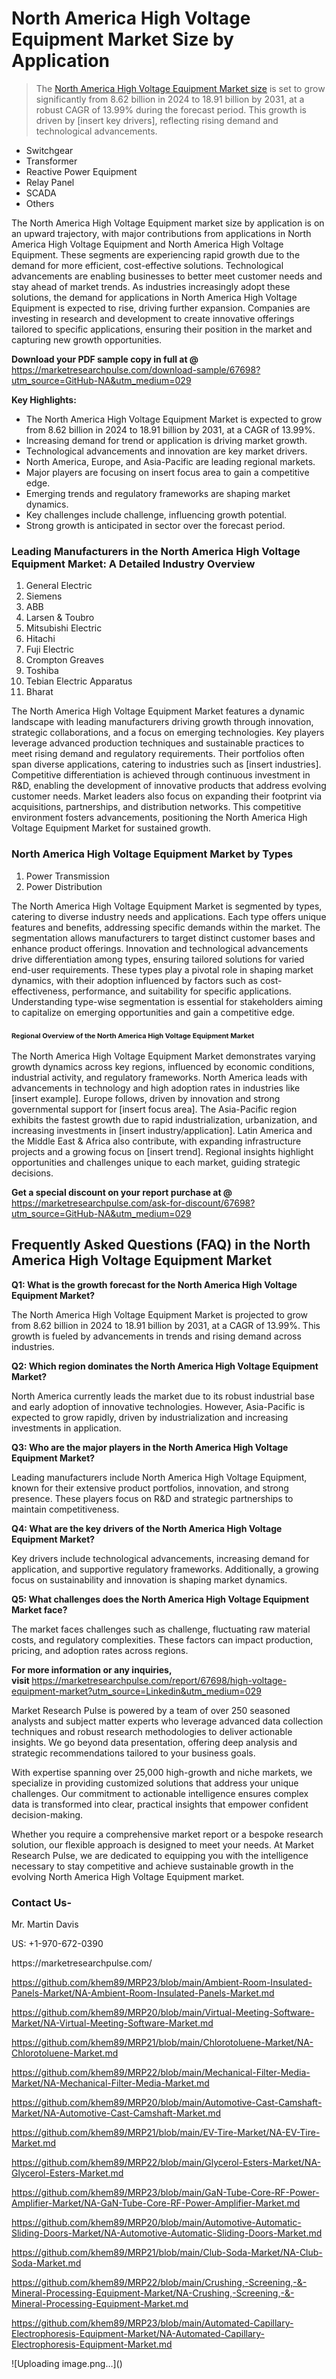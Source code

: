 <h1>North America High Voltage Equipment Market&nbsp;Size by Application</h1><blockquote><p>The <a href="https://marketresearchpulse.com/download-sample/67698?utm_source=GitHub-NA&amp;utm_medium=029">North America High Voltage Equipment Market size</a> is set to grow significantly from 8.62 billion in 2024 to 18.91 billion by 2031, at a robust CAGR of 13.99% during the forecast period. This growth is driven by [insert key drivers], reflecting rising demand and technological advancements.</p></blockquote><ul><li>Switchgear<li> Transformer<li> Reactive Power Equipment<li> Relay Panel<li> SCADA<li> Others</li></ul><p>The North America High Voltage Equipment market size by application is on an upward trajectory, with major contributions from applications in North America High Voltage Equipment and North America High Voltage Equipment. These segments are experiencing rapid growth due to the demand for more efficient, cost-effective solutions. Technological advancements are enabling businesses to better meet customer needs and stay ahead of market trends. As industries increasingly adopt these solutions, the demand for applications in North America High Voltage Equipment is expected to rise, driving further expansion. Companies are investing in research and development to create innovative offerings tailored to specific applications, ensuring their position in the market and capturing new growth opportunities.</p><p><strong>Download your PDF sample copy in full at @ </strong><a href="https://marketresearchpulse.com/download-sample/67698?utm_source=GitHub-NA&amp;utm_medium=029">https://marketresearchpulse.com/download-sample/67698?utm_source=GitHub-NA&amp;utm_medium=029</a></p><p><strong>Key Highlights: </strong></p><ul><li>The North America High Voltage Equipment Market is expected to grow from 8.62 billion in 2024 to 18.91 billion by 2031, at a CAGR of 13.99%.</li><li>Increasing demand for trend or application is driving market growth.</li><li>Technological advancements and innovation are key market drivers.</li><li>North America, Europe, and Asia-Pacific are leading regional markets.</li><li>Major players are focusing on insert focus area to gain a competitive edge.</li><li>Emerging trends and regulatory frameworks are shaping market dynamics.</li><li>Key challenges include challenge, influencing growth potential.</li><li>Strong growth is anticipated in sector over the forecast period.</li></ul><h3>Leading Manufacturers in the North America High Voltage Equipment Market: A Detailed Industry Overview</h3><ol><li>General Electric</li><li>Siemens</li><li>ABB</li><li>Larsen & Toubro</li><li>Mitsubishi Electric</li><li>Hitachi</li><li>Fuji Electric</li><li>Crompton Greaves</li><li>Toshiba</li><li>Tebian Electric Apparatus</li><li>Bharat</li></ol><div class="flex max-w-full flex-col flex-grow"><div class="min-h-8 text-message flex w-full flex-col items-end gap-2 whitespace-normal break-words [.text-message+&amp;]:mt-5" dir="auto" data-message-author-role="assistant" data-message-id="fd8432e4-4910-450d-b182-61b7bfb0a01f" data-message-model-slug="gpt-4o"><div class="flex w-full flex-col gap-1 empty:hidden first:pt-[3px]"><div class="markdown prose w-full break-words dark:prose-invert light"><p>The North America High Voltage Equipment Market features a dynamic landscape with leading manufacturers driving growth through innovation, strategic collaborations, and a focus on emerging technologies. Key players leverage advanced production techniques and sustainable practices to meet rising demand and regulatory requirements. Their portfolios often span diverse applications, catering to industries such as [insert industries]. Competitive differentiation is achieved through continuous investment in R&amp;D, enabling the development of innovative products that address evolving customer needs. Market leaders also focus on expanding their footprint via acquisitions, partnerships, and distribution networks. This competitive environment fosters advancements, positioning the North America High Voltage Equipment Market for sustained growth.</p></div></div></div></div><h3>North America High Voltage Equipment Market by Types</h3><ol><li>Power Transmission<li> Power Distribution</li></ol><div class="flex max-w-full flex-col flex-grow"><div class="min-h-8 text-message flex w-full flex-col items-end gap-2 whitespace-normal break-words [.text-message+&amp;]:mt-5" dir="auto" data-message-author-role="assistant" data-message-id="084470be-0bb7-4664-bddf-5156b4f41249" data-message-model-slug="gpt-4o-mini"><div class="flex w-full flex-col gap-1 empty:hidden first:pt-[3px]"><div class="markdown prose w-full break-words dark:prose-invert light"><p>The North America High Voltage Equipment Market is segmented by types, catering to diverse industry needs and applications. Each type offers unique features and benefits, addressing specific demands within the market. The segmentation allows manufacturers to target distinct customer bases and enhance product offerings. Innovation and technological advancements drive differentiation among types, ensuring tailored solutions for varied end-user requirements. These types play a pivotal role in shaping market dynamics, with their adoption influenced by factors such as cost-effectiveness, performance, and suitability for specific applications. Understanding type-wise segmentation is essential for stakeholders aiming to capitalize on emerging opportunities and gain a competitive edge.</p></div></div></div></div><h3><span style="font-size: 11px;">Regional Overview of the North America High Voltage Equipment Market</span></h3><div class="flex max-w-full flex-col flex-grow"><div class="min-h-8 text-message flex w-full flex-col items-end gap-2 whitespace-normal break-words [.text-message+&amp;]:mt-5" dir="auto" data-message-author-role="assistant" data-message-id="e9038762-ce64-4e30-91c9-9bd413514231" data-message-model-slug="gpt-4o-mini"><div class="flex w-full flex-col gap-1 empty:hidden first:pt-[3px]"><div class="markdown prose w-full break-words dark:prose-invert light"><p>The North America High Voltage Equipment Market demonstrates varying growth dynamics across key regions, influenced by economic conditions, industrial activity, and regulatory frameworks. North America leads with advancements in technology and high adoption rates in industries like [insert example]. Europe follows, driven by innovation and strong governmental support for [insert focus area]. The Asia-Pacific region exhibits the fastest growth due to rapid industrialization, urbanization, and increasing investments in [insert industry/application]. Latin America and the Middle East &amp; Africa also contribute, with expanding infrastructure projects and a growing focus on [insert trend]. Regional insights highlight opportunities and challenges unique to each market, guiding strategic decisions.</p></div></div></div></div><p><strong>Get a special discount on your report purchase at @ </strong><a href="https://marketresearchpulse.com/ask-for-discount/67698?utm_source=GitHub-NA&amp;utm_medium=029">https://marketresearchpulse.com/ask-for-discount/67698?utm_source=GitHub-NA&amp;utm_medium=029</a></p><h2>Frequently Asked Questions (FAQ) in the North America High Voltage Equipment Market</h2><p><strong>Q1: What is the growth forecast for the North America High Voltage Equipment Market?</strong></p><p>The North America High Voltage Equipment Market is projected to grow from 8.62 billion in 2024 to 18.91 billion by 2031, at a CAGR of 13.99%. This growth is fueled by advancements in trends and rising demand across industries.</p><p><strong>Q2: Which region dominates the North America High Voltage Equipment Market?</strong></p><p>North America currently leads the market due to its robust industrial base and early adoption of innovative technologies. However, Asia-Pacific is expected to grow rapidly, driven by industrialization and increasing investments in application.</p><p><strong>Q3: Who are the major players in the North America High Voltage Equipment Market?</strong></p><p>Leading manufacturers include North America High Voltage Equipment, known for their extensive product portfolios, innovation, and strong presence. These players focus on R&amp;D and strategic partnerships to maintain competitiveness.</p><p><strong>Q4: What are the key drivers of the North America High Voltage Equipment Market?</strong></p><p>Key drivers include technological advancements, increasing demand for application, and supportive regulatory frameworks. Additionally, a growing focus on sustainability and innovation is shaping market dynamics.</p><p><strong>Q5: What challenges does the North America High Voltage Equipment Market face?</strong></p><p>The market faces challenges such as challenge, fluctuating raw material costs, and regulatory complexities. These factors can impact production, pricing, and adoption rates across regions.</p><p><strong>For more information or any inquiries, visit&nbsp;</strong><a href="https://marketresearchpulse.com/report/67698/high-voltage-equipment-market?utm_source=Linkedin&utm_medium=029">https://marketresearchpulse.com/report/67698/high-voltage-equipment-market?utm_source=Linkedin&utm_medium=029</a></p><p>Market Research Pulse is powered by a team of over 250 seasoned analysts and subject matter experts who leverage advanced data collection techniques and robust research methodologies to deliver actionable insights. We go beyond data presentation, offering deep analysis and strategic recommendations tailored to your business goals.</p><p>With expertise spanning over 25,000 high-growth and niche markets, we specialize in providing customized solutions that address your unique challenges. Our commitment to actionable intelligence ensures complex data is transformed into clear, practical insights that empower confident decision-making.</p><p>Whether you require a comprehensive market report or a bespoke research solution, our flexible approach is designed to meet your needs. At Market Research Pulse, we are dedicated to equipping you with the intelligence necessary to stay competitive and achieve sustainable growth in the evolving North America High Voltage Equipment market.</p><h3><strong>Contact Us-</strong></h3><p>Mr. Martin Davis</p><p>US: +1-970-672-0390</p><p>https://marketresearchpulse.com/</p><p><a href="https://github.com/khem89/MRP23/blob/main/Ambient-Room-Insulated-Panels-Market/NA-Ambient-Room-Insulated-Panels-Market.md">https://github.com/khem89/MRP23/blob/main/Ambient-Room-Insulated-Panels-Market/NA-Ambient-Room-Insulated-Panels-Market.md</a></p><p><a href="https://github.com/khem89/MRP20/blob/main/Virtual-Meeting-Software-Market/NA-Virtual-Meeting-Software-Market.md">https://github.com/khem89/MRP20/blob/main/Virtual-Meeting-Software-Market/NA-Virtual-Meeting-Software-Market.md</a></p><p><a href="https://github.com/khem89/MRP21/blob/main/Chlorotoluene-Market/NA-Chlorotoluene-Market.md">https://github.com/khem89/MRP21/blob/main/Chlorotoluene-Market/NA-Chlorotoluene-Market.md</a></p><p><a href="https://github.com/khem89/MRP22/blob/main/Mechanical-Filter-Media-Market/NA-Mechanical-Filter-Media-Market.md">https://github.com/khem89/MRP22/blob/main/Mechanical-Filter-Media-Market/NA-Mechanical-Filter-Media-Market.md</a></p><p><a href="https://github.com/khem89/MRP20/blob/main/Automotive-Cast-Camshaft-Market/NA-Automotive-Cast-Camshaft-Market.md">https://github.com/khem89/MRP20/blob/main/Automotive-Cast-Camshaft-Market/NA-Automotive-Cast-Camshaft-Market.md</a></p><p><a href="https://github.com/khem89/MRP21/blob/main/EV-Tire-Market/NA-EV-Tire-Market.md">https://github.com/khem89/MRP21/blob/main/EV-Tire-Market/NA-EV-Tire-Market.md</a></p><p><a href="https://github.com/khem89/MRP22/blob/main/Glycerol-Esters-Market/NA-Glycerol-Esters-Market.md">https://github.com/khem89/MRP22/blob/main/Glycerol-Esters-Market/NA-Glycerol-Esters-Market.md</a></p><p><a href="https://github.com/khem89/MRP23/blob/main/GaN-Tube-Core-RF-Power-Amplifier-Market/NA-GaN-Tube-Core-RF-Power-Amplifier-Market.md">https://github.com/khem89/MRP23/blob/main/GaN-Tube-Core-RF-Power-Amplifier-Market/NA-GaN-Tube-Core-RF-Power-Amplifier-Market.md</a></p><p><a href="https://github.com/khem89/MRP20/blob/main/Automotive-Automatic-Sliding-Doors-Market/NA-Automotive-Automatic-Sliding-Doors-Market.md">https://github.com/khem89/MRP20/blob/main/Automotive-Automatic-Sliding-Doors-Market/NA-Automotive-Automatic-Sliding-Doors-Market.md</a></p><p><a href="https://github.com/khem89/MRP21/blob/main/Club-Soda-Market/NA-Club-Soda-Market.md">https://github.com/khem89/MRP21/blob/main/Club-Soda-Market/NA-Club-Soda-Market.md</a></p><p><a href="https://github.com/khem89/MRP22/blob/main/Crushing,-Screening,-&-Mineral-Processing-Equipment-Market/NA-Crushing,-Screening,-&-Mineral-Processing-Equipment-Market.md">https://github.com/khem89/MRP22/blob/main/Crushing,-Screening,-&-Mineral-Processing-Equipment-Market/NA-Crushing,-Screening,-&-Mineral-Processing-Equipment-Market.md</a></p><p><a href="https://github.com/khem89/MRP23/blob/main/Automated-Capillary-Electrophoresis-Equipment-Market/NA-Automated-Capillary-Electrophoresis-Equipment-Market.md">https://github.com/khem89/MRP23/blob/main/Automated-Capillary-Electrophoresis-Equipment-Market/NA-Automated-Capillary-Electrophoresis-Equipment-Market.md</a></p>
![Uploading image.png…]()
